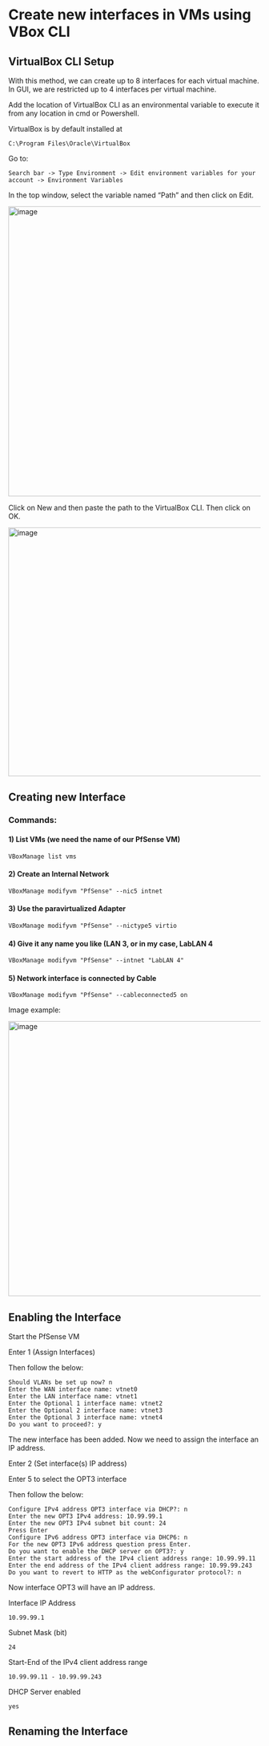 # Create new interfaces in VMs using VBox CLI

## VirtualBox CLI Setup

With this method, we can create up to 8 interfaces for each virtual machine. In GUI, we are restricted up to 4 interfaces per virtual machine.

Add the location of VirtualBox CLI as an environmental variable to execute it from any location in cmd or Powershell.

VirtualBox is by default installed at 

    C:\Program Files\Oracle\VirtualBox

Go to:

    Search bar -> Type Environment -> Edit environment variables for your account -> Environment Variables

In the top window, select the variable named “Path” and then click on Edit.

<img width="611" height="578" alt="image" src="https://github.com/user-attachments/assets/3d7f683c-8c29-4967-8afe-472bb7188f31" />

Click on New and then paste the path to the VirtualBox CLI. Then click on OK.

<img width="564" height="496" alt="image" src="https://github.com/user-attachments/assets/32cd8f69-ad3d-4bb5-bde3-f140fd32393a" />

## Creating new Interface

### Commands:

#### 1) List VMs (we need the name of our PfSense VM)

    VBoxManage list vms

#### 2) Create an Internal Network

    VBoxManage modifyvm "PfSense" --nic5 intnet

#### 3) Use the paravirtualized Adapter

    VBoxManage modifyvm "PfSense" --nictype5 virtio

#### 4) Give it any name you like (LAN 3, or in my case, LabLAN 4

    VBoxManage modifyvm "PfSense" --intnet "LabLAN 4"

#### 5) Network interface is connected by Cable

    VBoxManage modifyvm "PfSense" --cableconnected5 on

Image example:

<img width="884" height="548" alt="image" src="https://github.com/user-attachments/assets/8d33b50b-0430-43d8-8e5b-1f1e97f543b4" />

## Enabling the Interface

Start the PfSense VM

Enter 1 (Assign Interfaces)

Then follow the below:

    Should VLANs be set up now? n
    Enter the WAN interface name: vtnet0
    Enter the LAN interface name: vtnet1
    Enter the Optional 1 interface name: vtnet2   
    Enter the Optional 2 interface name: vtnet3
    Enter the Optional 3 interface name: vtnet4
    Do you want to proceed?: y

The new interface has been added. Now we need to assign the interface an IP address.

Enter 2 (Set interface(s) IP address)

Enter 5 to select the OPT3 interface

Then follow the below:

    Configure IPv4 address OPT3 interface via DHCP?: n
    Enter the new OPT3 IPv4 address: 10.99.99.1
    Enter the new OPT3 IPv4 subnet bit count: 24
    Press Enter
    Configure IPv6 address OPT3 interface via DHCP6: n
    For the new OPT3 IPv6 address question press Enter.
    Do you want to enable the DHCP server on OPT3?: y
    Enter the start address of the IPv4 client address range: 10.99.99.11
    Enter the end address of the IPv4 client address range: 10.99.99.243
    Do you want to revert to HTTP as the webConfigurator protocol?: n

Now interface OPT3 will have an IP address.

Interface IP Address

    10.99.99.1

Subnet Mask (bit)

    24

Start-End of the IPv4 client address range

    10.99.99.11 - 10.99.99.243

DHCP Server enabled

    yes

## Renaming the Interface
